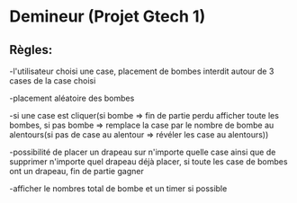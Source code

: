 # Demineur (Projet Gtech 1)
## Règles:

-l'utilisateur choisi une case, placement de bombes interdit autour de 3 cases de la case choisi

-placement aléatoire des bombes

-si une case est cliquer(si bombe => fin de partie perdu afficher toute les bombes, si pas bombe => remplace la case par le nombre de bombe au alentours(si pas de case au alentour => révéler les case au alentours))

-possibilité de placer un drapeau sur n'importe quelle case ainsi que de supprimer n'importe quel drapeau déjà placer, si toute les case de bombes ont un drapeau, fin de partie gagner

-afficher le nombres total de bombe et un timer si possible
